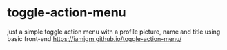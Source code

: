 # toggle-action-menu
just a simple toggle action menu with a profile picture, name and title using basic front-end 
https://iamjgm.github.io/toggle-action-menu/
